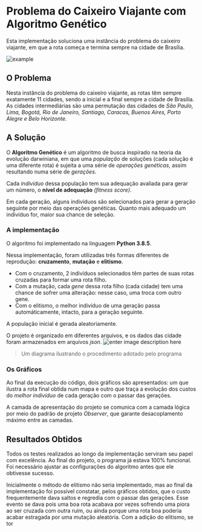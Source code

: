 # Problema do Caixeiro Viajante com  Algoritmo Genético
Esta implementação soluciona uma instância do problema do caixeiro viajante, em que a rota começa e termina sempre na cidade de Brasília.

![example](https://i.ibb.co/Vq9MyQY/example.png)

## O Problema
Nesta instância do problema do caixeiro viajante, as rotas têm sempre exatamente 11 cidades, sendo a inicial e a final sempre a cidade de Brasília. As cidades intermediárias são uma permutação das cidades de *São Paulo, Lima, Bogotá, Rio de Janeiro, Santiago, Caracas, Buenos Aires, Porto Alegre e Belo Horizonte*.
## A Solução
O **Algoritmo Genético** é um algoritmo de busca inspirado na teoria da evolução darwiniana, em que uma *população* de soluções (cada solução é uma diferente rota) é sujeita a uma série de *operações genéticas*, assim resultando numa série de *gerações*.

Cada *indivíduo* dessa população tem sua adequação avaliada para gerar um número, o **nível de adequação** *(fitness score)*.

Em cada geração, alguns indivíduos são selecionados para gerar a geração seguinte por meio das operações genéticas. Quanto mais adequado um indivíduo for, maior sua chance de seleção.

### A implementação
O algoritmo foi implementado na linguagem **Python 3.8.5**.

Nessa implementação, foram utilizadas três formas diferentes de reprodução: **cruzamento**, **mutação** e **elitismo**.

- Com o cruzamento, 2 indivíduos selecionados têm partes de suas rotas cruzadas para formar uma rota filho.
- Com a mutação, cada *gene* dessa rota filho (cada cidade) tem uma chance de sofrer uma alteração: nesse caso, uma troca com outro gene.
- Com o elitismo, o melhor indivíduo de uma geração passa automáticamente, intacto, para a geração seguinte.

A população inicial é gerada aleatoriamente.

O projeto é organizado em diferentes arquivos, e os dados das cidade foram armazenados em arquivos *json*.
![enter image description here](https://i.ibb.co/zJC4XXM/concept-model.png)
> Um diagrama ilustrando o procedimento adotado pelo programa
### Os Gráficos
Ao final da execução do código, dois gráficos são apresentados: um que ilustra a rota final obtida num mapa e outro que traça a evolução dos custos do *melhor indivíduo* de cada geração com o passar das gerações.

A camada de apresentação do projeto se comunica com a camada lógica por meio do padrão de projeto *Observer*, que garante desacoplamento máximo entre as camadas.
## Resultados Obtidos
Todos os testes realizados ao longo da implementação serviram seu papel com excelência. Ao final do projeto, o programa já estava 100% funcional. Foi necessário ajustar as configurações do algoritmo antes que ele obtivesse sucesso.

Inicialmente o método de elitismo não seria implementado, mas ao final da implementação foi possível constatar, pelos gráficos obtidos, que o custo frequentemente dava saltos e regredia com o passar das gerações.
Esse evento se dava pois uma boa rota acabava por vezes sofrendo uma piora ao ser cruzada com outra ruim, ou ainda porque uma rota boa poderia acabar estragada por uma mutação aleatória.
Com a adição do elitismo, se tor
<!--stackedit_data:
eyJoaXN0b3J5IjpbNjE5NTQ5MTkyLDQ4MjcyNTYwNiwtMjA0Mz
AxMTMwMSwtNDczMjg3Nzc4LDM0MDIwNTcwMyw3MzA5OTgxMTZd
fQ==
-->